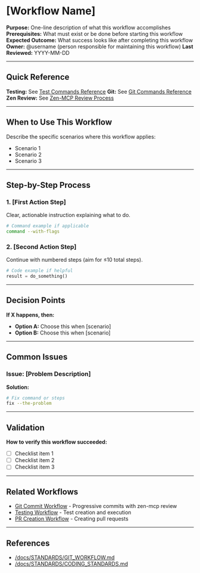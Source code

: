 # [Workflow Name]

**Purpose:** One-line description of what this workflow accomplishes
**Prerequisites:** What must exist or be done before starting this workflow
**Expected Outcome:** What success looks like after completing this workflow
**Owner:** @username (person responsible for maintaining this workflow)
**Last Reviewed:** YYYY-MM-DD

---

## Quick Reference

**Testing:** See [Test Commands Reference](./_common/test-commands.md)
**Git:** See [Git Commands Reference](./_common/git-commands.md)
**Zen Review:** See [Zen-MCP Review Process](./_common/zen-review-process.md)

---

## When to Use This Workflow

Describe the specific scenarios where this workflow applies:
- Scenario 1
- Scenario 2
- Scenario 3

---

## Step-by-Step Process

### 1. [First Action Step]

Clear, actionable instruction explaining what to do.

```bash
# Command example if applicable
command --with-flags
```

### 2. [Second Action Step]

Continue with numbered steps (aim for ≤10 total steps).

```python
# Code example if helpful
result = do_something()
```

---

## Decision Points

**If X happens, then:**
- **Option A:** Choose this when [scenario]
- **Option B:** Choose this when [scenario]

---

## Common Issues

### Issue: [Problem Description]

**Solution:**
```bash
# Fix command or steps
fix --the-problem
```

---

## Validation

**How to verify this workflow succeeded:**
- [ ] Checklist item 1
- [ ] Checklist item 2
- [ ] Checklist item 3

---

## Related Workflows

- [Git Commit Workflow](./01-git-commit.md) - Progressive commits with zen-mcp review
- [Testing Workflow](./05-testing.md) - Test creation and execution
- [PR Creation Workflow](./02-git-pr.md) - Creating pull requests

---

## References

- [/docs/STANDARDS/GIT_WORKFLOW.md](/docs/STANDARDS/GIT_WORKFLOW.md)
- [/docs/STANDARDS/CODING_STANDARDS.md](/docs/STANDARDS/CODING_STANDARDS.md)

